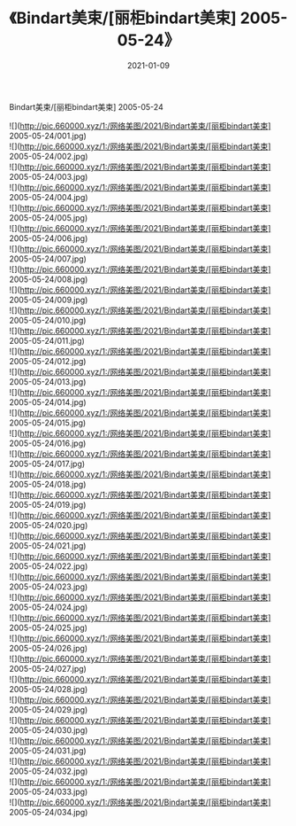 ﻿---
layout: post
title:  《Bindart美束/[丽柜bindart美束] 2005-05-24》
date:   2021-01-09
img: http://pic.660000.xyz/1:/网络美图/2021/Bindart美束/[丽柜bindart美束] 2005-05-24/000.jpg
categories: [美女, 清纯, 唯美]
---

Bindart美束/[丽柜bindart美束] 2005-05-24

 ![](http://pic.660000.xyz/1:/网络美图/2021/Bindart美束/[丽柜bindart美束] 2005-05-24/001.jpg) <br>![](http://pic.660000.xyz/1:/网络美图/2021/Bindart美束/[丽柜bindart美束] 2005-05-24/002.jpg) <br>![](http://pic.660000.xyz/1:/网络美图/2021/Bindart美束/[丽柜bindart美束] 2005-05-24/003.jpg) <br>![](http://pic.660000.xyz/1:/网络美图/2021/Bindart美束/[丽柜bindart美束] 2005-05-24/004.jpg) <br>![](http://pic.660000.xyz/1:/网络美图/2021/Bindart美束/[丽柜bindart美束] 2005-05-24/005.jpg) <br>![](http://pic.660000.xyz/1:/网络美图/2021/Bindart美束/[丽柜bindart美束] 2005-05-24/006.jpg) <br>![](http://pic.660000.xyz/1:/网络美图/2021/Bindart美束/[丽柜bindart美束] 2005-05-24/007.jpg) <br>![](http://pic.660000.xyz/1:/网络美图/2021/Bindart美束/[丽柜bindart美束] 2005-05-24/008.jpg) <br>![](http://pic.660000.xyz/1:/网络美图/2021/Bindart美束/[丽柜bindart美束] 2005-05-24/009.jpg) <br>![](http://pic.660000.xyz/1:/网络美图/2021/Bindart美束/[丽柜bindart美束] 2005-05-24/010.jpg) <br>![](http://pic.660000.xyz/1:/网络美图/2021/Bindart美束/[丽柜bindart美束] 2005-05-24/011.jpg) <br>![](http://pic.660000.xyz/1:/网络美图/2021/Bindart美束/[丽柜bindart美束] 2005-05-24/012.jpg) <br>![](http://pic.660000.xyz/1:/网络美图/2021/Bindart美束/[丽柜bindart美束] 2005-05-24/013.jpg) <br>![](http://pic.660000.xyz/1:/网络美图/2021/Bindart美束/[丽柜bindart美束] 2005-05-24/014.jpg) <br>![](http://pic.660000.xyz/1:/网络美图/2021/Bindart美束/[丽柜bindart美束] 2005-05-24/015.jpg) <br>![](http://pic.660000.xyz/1:/网络美图/2021/Bindart美束/[丽柜bindart美束] 2005-05-24/016.jpg) <br>![](http://pic.660000.xyz/1:/网络美图/2021/Bindart美束/[丽柜bindart美束] 2005-05-24/017.jpg) <br>![](http://pic.660000.xyz/1:/网络美图/2021/Bindart美束/[丽柜bindart美束] 2005-05-24/018.jpg) <br>![](http://pic.660000.xyz/1:/网络美图/2021/Bindart美束/[丽柜bindart美束] 2005-05-24/019.jpg) <br>![](http://pic.660000.xyz/1:/网络美图/2021/Bindart美束/[丽柜bindart美束] 2005-05-24/020.jpg) <br>![](http://pic.660000.xyz/1:/网络美图/2021/Bindart美束/[丽柜bindart美束] 2005-05-24/021.jpg) <br>![](http://pic.660000.xyz/1:/网络美图/2021/Bindart美束/[丽柜bindart美束] 2005-05-24/022.jpg) <br>![](http://pic.660000.xyz/1:/网络美图/2021/Bindart美束/[丽柜bindart美束] 2005-05-24/023.jpg) <br>![](http://pic.660000.xyz/1:/网络美图/2021/Bindart美束/[丽柜bindart美束] 2005-05-24/024.jpg) <br>![](http://pic.660000.xyz/1:/网络美图/2021/Bindart美束/[丽柜bindart美束] 2005-05-24/025.jpg) <br>![](http://pic.660000.xyz/1:/网络美图/2021/Bindart美束/[丽柜bindart美束] 2005-05-24/026.jpg) <br>![](http://pic.660000.xyz/1:/网络美图/2021/Bindart美束/[丽柜bindart美束] 2005-05-24/027.jpg) <br>![](http://pic.660000.xyz/1:/网络美图/2021/Bindart美束/[丽柜bindart美束] 2005-05-24/028.jpg) <br>![](http://pic.660000.xyz/1:/网络美图/2021/Bindart美束/[丽柜bindart美束] 2005-05-24/029.jpg) <br>![](http://pic.660000.xyz/1:/网络美图/2021/Bindart美束/[丽柜bindart美束] 2005-05-24/030.jpg) <br>![](http://pic.660000.xyz/1:/网络美图/2021/Bindart美束/[丽柜bindart美束] 2005-05-24/031.jpg) <br>![](http://pic.660000.xyz/1:/网络美图/2021/Bindart美束/[丽柜bindart美束] 2005-05-24/032.jpg) <br>![](http://pic.660000.xyz/1:/网络美图/2021/Bindart美束/[丽柜bindart美束] 2005-05-24/033.jpg) <br>![](http://pic.660000.xyz/1:/网络美图/2021/Bindart美束/[丽柜bindart美束] 2005-05-24/034.jpg) <br>